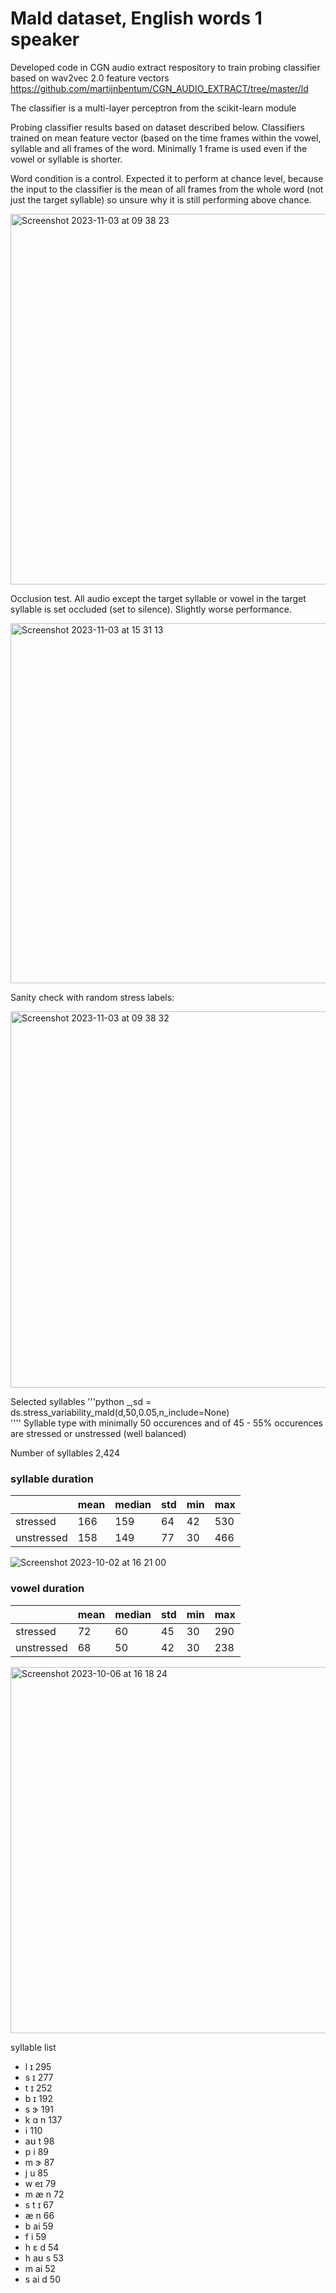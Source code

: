 # Mald dataset, English words 1 speaker

Developed code in CGN audio extract respository to train probing classifier based on wav2vec 2.0 feature vectors
https://github.com/martijnbentum/CGN_AUDIO_EXTRACT/tree/master/ld

The classifier is a multi-layer perceptron from the scikit-learn module

Probing classifier results based on dataset described below.
Classifiers trained on mean feature vector (based on the time frames within the vowel, syllable and all frames of the word. Minimally 1 frame is used even if the vowel or syllable is shorter.

Word condition is a control. Expected it to perform at chance level, because the input to the classifier is the mean of all frames from the whole word (not just the target syllable) so unsure why it is still performing above chance.

<img width="593" alt="Screenshot 2023-11-03 at 09 38 23" src="https://github.com/martijnbentum/E2ELD-cautious-fiesta/assets/19554953/e3bc01aa-49d1-4bc4-ba0d-b4235d6da7cf">

Occlusion test. All audio except the target syllable or vowel in the target syllable is set occluded (set to silence). Slightly worse performance.

<img width="576" alt="Screenshot 2023-11-03 at 15 31 13" src="https://github.com/martijnbentum/E2ELD-cautious-fiesta/assets/19554953/683c32ef-89f5-45f3-97b4-1317877199af">


Sanity check with random stress labels:

<img width="602" alt="Screenshot 2023-11-03 at 09 38 32" src="https://github.com/martijnbentum/E2ELD-cautious-fiesta/assets/19554953/24144e72-6c30-4aec-be75-ada108694493">


Selected syllables
'''python
 _,sd = ds.stress_variability_mald(d,50,0.05,n_include=None)  
''''
Syllable type with minimally 50 occurences and of 45 - 55% occurences
are stressed or unstressed (well balanced)

Number of syllables 2,424

### syllable duration
||mean|median|std|min|max|
|-|---|------|---|---|---|
|stressed|166|159|64|42|530|
|unstressed|158|149|77|30|466|

![Screenshot 2023-10-02 at 16 21 00](https://github.com/martijnbentum/E2ELD-cautious-fiesta/assets/19554953/a5d908e9-af69-42e6-aa65-2482c58eaf34)

### vowel duration
||mean|median|std|min|max|
|-|---|------|---|---|---|
|stressed|72|60|45|30|290|
|unstressed|68|50|42|30|238|

<img width="586" alt="Screenshot 2023-10-06 at 16 18 24" src="https://github.com/martijnbentum/E2ELD-cautious-fiesta/assets/19554953/019b25f9-c904-4896-8fb1-fc4cd62620ee">

syllable list

- l ɪ             295
- s ɪ             277
- t ɪ             252
- b ɪ             192
- s ɝ             191
- k ɑ n           137
- i               110
- aʊ t            98
- p i             89
- m ɝ             87
- j u             85
- w eɪ            79
- m æ n           72
- s t ɪ           67
- æ n             66
- b ai            59
- f i             59
- h ɛ d           54
- h aʊ s          53
- m ai            52
- s ai d          50
